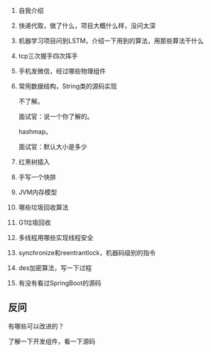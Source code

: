 1. 自我介绍

1. 快递代取，做了什么，项目大概什么样，没问太深

2. 机器学习项目问到LSTM，介绍一下用到的算法，用那些算法干什么

3. tcp三次握手四次挥手

4. 手机发微信，经过哪些物理组件

5. 常用数据结构，String类的源码实现

   不了解。

   面试官：说一个你了解的。

   hashmap。

   面试官：默认大小是多少

6. 红黑树插入

6. 手写一个快排

7. JVM内存模型

8. 哪些垃圾回收算法

9. G1垃圾回收

10. 多线程用哪些实现线程安全

11. synchronize和reentrantlock，机器码级别的指令

12. des加密算法，写一下过程

13. 有没有看过SpringBoot的源码

## 反问

有哪些可以改进的？

了解一下开发组件，看一下源码

